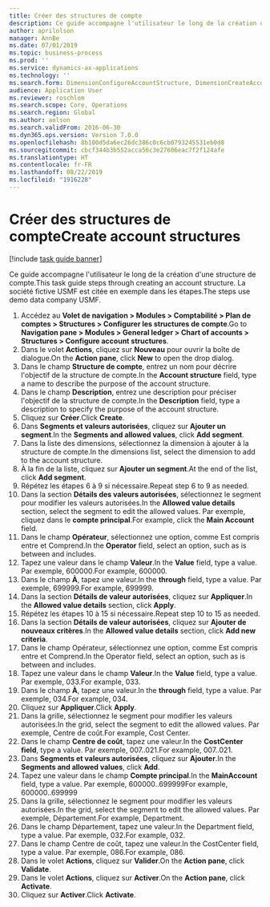 ```yaml
---
title: Créer des structures de compte
description: Ce guide accompagne l'utilisateur le long de la création d'une structure de compte.
author: aprilolson
manager: AnnBe
ms.date: 07/01/2019
ms.topic: business-process
ms.prod: ''
ms.service: dynamics-ax-applications
ms.technology: ''
ms.search.form: DimensionConfigureAccountStructure, DimensionCreateAccountStructure, DimensionHierarchyAddLevel, DimensionHierarchyConstraintActivate
audience: Application User
ms.reviewer: roschlom
ms.search.scope: Core, Operations
ms.search.region: Global
ms.author: aolson
ms.search.validFrom: 2016-06-30
ms.dyn365.ops.version: Version 7.0.0
ms.openlocfilehash: 8b100d5da6ec26dc386c0c6cb0793245531eb0d8
ms.sourcegitcommit: cbcf344b3b552acca56c3e27606eac7f2f124afe
ms.translationtype: HT
ms.contentlocale: fr-FR
ms.lasthandoff: 08/22/2019
ms.locfileid: "1916228"
---
```

# <a name="create-account-structures"></a><span data-ttu-id="95a23-103">Créer des structures de compte</span><span class="sxs-lookup"><span data-stu-id="95a23-103">Create account structures</span></span>

[!include [task guide banner](../../includes/task-guide-banner.md)]

<span data-ttu-id="95a23-104">Ce guide accompagne l'utilisateur le long de la création d'une structure de compte.</span><span class="sxs-lookup"><span data-stu-id="95a23-104">This task guide steps through creating an account structure.</span></span> <span data-ttu-id="95a23-105">La société fictive USMF est citée en exemple dans les étapes.</span><span class="sxs-lookup"><span data-stu-id="95a23-105">The steps use demo data company USMF.</span></span>

1. <span data-ttu-id="95a23-106">Accédez au **Volet de navigation > Modules > Comptabilité > Plan de comptes > Structures > Configurer les structures de compte**.</span><span class="sxs-lookup"><span data-stu-id="95a23-106">Go to **Navigation pane > Modules > General ledger > Chart of accounts > Structures > Configure account structures**.</span></span>
2. <span data-ttu-id="95a23-107">Dans le volet **Actions**, cliquez sur **Nouveau** pour ouvrir la boîte de dialogue.</span><span class="sxs-lookup"><span data-stu-id="95a23-107">On the **Action pane**, click **New** to open the drop dialog.</span></span>
3. <span data-ttu-id="95a23-108">Dans le champ **Structure de compte**, entrez un nom pour décrire l'objectif de la structure de compte.</span><span class="sxs-lookup"><span data-stu-id="95a23-108">In the **Account structure** field, type a name to describe the purpose of the account structure.</span></span>
4. <span data-ttu-id="95a23-109">Dans le champ **Description**, entrez une description pour préciser l'objectif de la structure de compte.</span><span class="sxs-lookup"><span data-stu-id="95a23-109">In the **Description** field, type a description to specify the purpose of the account structure.</span></span>
5. <span data-ttu-id="95a23-110">Cliquez sur **Créer**.</span><span class="sxs-lookup"><span data-stu-id="95a23-110">Click **Create**.</span></span>
6. <span data-ttu-id="95a23-111">Dans **Segments et valeurs autorisées**, cliquez sur **Ajouter un segment**.</span><span class="sxs-lookup"><span data-stu-id="95a23-111">In the **Segments and allowed values**, click **Add segment**.</span></span>
7. <span data-ttu-id="95a23-112">Dans la liste des dimensions, sélectionnez la dimension à ajouter à la structure de compte.</span><span class="sxs-lookup"><span data-stu-id="95a23-112">In the dimensions list, select the dimension to add to the account structure.</span></span>
8. <span data-ttu-id="95a23-113">À la fin de la liste, cliquez sur **Ajouter un segment**.</span><span class="sxs-lookup"><span data-stu-id="95a23-113">At the end of the list, click **Add segment**.</span></span>
9. <span data-ttu-id="95a23-114">Répétez les étapes 6 à 9 si nécessaire.</span><span class="sxs-lookup"><span data-stu-id="95a23-114">Repeat step 6 to 9 as needed.</span></span>
10. <span data-ttu-id="95a23-115">Dans la section **Détails des valeurs autorisées**, sélectionnez le segment pour modifier les valeurs autorisées.</span><span class="sxs-lookup"><span data-stu-id="95a23-115">In the **Allowed value details** section, select the segment to edit the allowed values.</span></span>
    <span data-ttu-id="95a23-116">Par exemple, cliquez dans le **compte principal**.</span><span class="sxs-lookup"><span data-stu-id="95a23-116">For example, click the **Main Account** field.</span></span>  
11. <span data-ttu-id="95a23-117">Dans le champ **Opérateur**, sélectionnez une option, comme Est compris entre et Comprend.</span><span class="sxs-lookup"><span data-stu-id="95a23-117">In the **Operator** field, select an option, such as is between and includes.</span></span>
12. <span data-ttu-id="95a23-118">Tapez une valeur dans le champ **Valeur**.</span><span class="sxs-lookup"><span data-stu-id="95a23-118">In the **Value** field, type a value.</span></span> <span data-ttu-id="95a23-119">Par exemple, 600000.</span><span class="sxs-lookup"><span data-stu-id="95a23-119">For example, 600000.</span></span>  
13. <span data-ttu-id="95a23-120">Dans le champ **À**, tapez une valeur.</span><span class="sxs-lookup"><span data-stu-id="95a23-120">In the **through** field, type a value.</span></span> <span data-ttu-id="95a23-121">Par exemple, 699999.</span><span class="sxs-lookup"><span data-stu-id="95a23-121">For example, 699999.</span></span>  
14. <span data-ttu-id="95a23-122">Dans la section **Détails de valeur autorisées**, cliquez sur **Appliquer**.</span><span class="sxs-lookup"><span data-stu-id="95a23-122">In the **Allowed value details** section, click **Apply**.</span></span>
15. <span data-ttu-id="95a23-123">Répétez les étapes 10 à 15 si nécessaire.</span><span class="sxs-lookup"><span data-stu-id="95a23-123">Repeat step 10 to 15 as needed.</span></span>  
16. <span data-ttu-id="95a23-124">Dans la section **Détails de valeur autorisées**, cliquez sur **Ajouter de nouveaux critères**.</span><span class="sxs-lookup"><span data-stu-id="95a23-124">In the **Allowed value details** section, click **Add new criteria**.</span></span>
17. <span data-ttu-id="95a23-125">Dans le champ Opérateur, sélectionnez une option, comme Est compris entre et Comprend.</span><span class="sxs-lookup"><span data-stu-id="95a23-125">In the Operator field, select an option, such as is between and includes.</span></span>
18. <span data-ttu-id="95a23-126">Tapez une valeur dans le champ **Valeur**.</span><span class="sxs-lookup"><span data-stu-id="95a23-126">In the **Value** field, type a value.</span></span> <span data-ttu-id="95a23-127">Par exemple, 033.</span><span class="sxs-lookup"><span data-stu-id="95a23-127">For example, 033.</span></span>  
19. <span data-ttu-id="95a23-128">Dans le champ **À**, tapez une valeur.</span><span class="sxs-lookup"><span data-stu-id="95a23-128">In the **through** field, type a value.</span></span> <span data-ttu-id="95a23-129">Par exemple, 034.</span><span class="sxs-lookup"><span data-stu-id="95a23-129">For example, 034.</span></span>  
20. <span data-ttu-id="95a23-130">Cliquez sur **Appliquer**.</span><span class="sxs-lookup"><span data-stu-id="95a23-130">Click **Apply**.</span></span>
21. <span data-ttu-id="95a23-131">Dans la grille, sélectionnez le segment pour modifier les valeurs autorisées.</span><span class="sxs-lookup"><span data-stu-id="95a23-131">In the grid, select the segment to edit the allowed values.</span></span> <span data-ttu-id="95a23-132">Par exemple, Centre de coût.</span><span class="sxs-lookup"><span data-stu-id="95a23-132">For example, Cost Center.</span></span>  
22. <span data-ttu-id="95a23-133">Dans le champ **Centre de coût**, tapez une valeur.</span><span class="sxs-lookup"><span data-stu-id="95a23-133">In the **CostCenter field**, type a value.</span></span> <span data-ttu-id="95a23-134">Par exemple, 007..021.</span><span class="sxs-lookup"><span data-stu-id="95a23-134">For example, 007..021.</span></span>  
23. <span data-ttu-id="95a23-135">Dans **Segments et valeurs autorisées**, cliquez sur **Ajouter**.</span><span class="sxs-lookup"><span data-stu-id="95a23-135">In the **Segments and allowed values**, click **Add**.</span></span>
24. <span data-ttu-id="95a23-136">Tapez une valeur dans le champ **Compte principal**.</span><span class="sxs-lookup"><span data-stu-id="95a23-136">In the **MainAccount** field, type a value.</span></span> <span data-ttu-id="95a23-137">Par exemple, 600000..699999</span><span class="sxs-lookup"><span data-stu-id="95a23-137">For example, 600000..699999</span></span>  
25. <span data-ttu-id="95a23-138">Dans la grille, sélectionnez le segment pour modifier les valeurs autorisées.</span><span class="sxs-lookup"><span data-stu-id="95a23-138">In the grid, select the segment to edit the allowed values.</span></span> <span data-ttu-id="95a23-139">Par exemple, Département.</span><span class="sxs-lookup"><span data-stu-id="95a23-139">For example, Department.</span></span>  
26. <span data-ttu-id="95a23-140">Dans le champ Département, tapez une valeur.</span><span class="sxs-lookup"><span data-stu-id="95a23-140">In the Department field, type a value.</span></span> <span data-ttu-id="95a23-141">Par exemple, 032.</span><span class="sxs-lookup"><span data-stu-id="95a23-141">For example, 032.</span></span>  
27. <span data-ttu-id="95a23-142">Dans le champ Centre de coût, tapez une valeur.</span><span class="sxs-lookup"><span data-stu-id="95a23-142">In the CostCenter field, type a value.</span></span> <span data-ttu-id="95a23-143">Par exemple, 086.</span><span class="sxs-lookup"><span data-stu-id="95a23-143">For example, 086.</span></span>  
28. <span data-ttu-id="95a23-144">Dans le volet **Actions**, cliquez sur **Valider**.</span><span class="sxs-lookup"><span data-stu-id="95a23-144">On the **Action pane**, click **Validate**.</span></span>
29. <span data-ttu-id="95a23-145">Dans le volet **Actions**, cliquez sur **Activer**.</span><span class="sxs-lookup"><span data-stu-id="95a23-145">On the **Action pane**, click **Activate**.</span></span>
30. <span data-ttu-id="95a23-146">Cliquez sur **Activer**.</span><span class="sxs-lookup"><span data-stu-id="95a23-146">Click **Activate**.</span></span>

